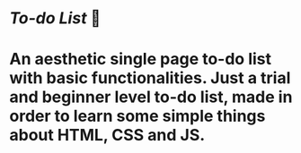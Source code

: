 # *To-do List* 🌸
# An aesthetic single page to-do list with basic functionalities. Just a trial and beginner level to-do list, made in order to learn some simple things about HTML, CSS and JS. 
